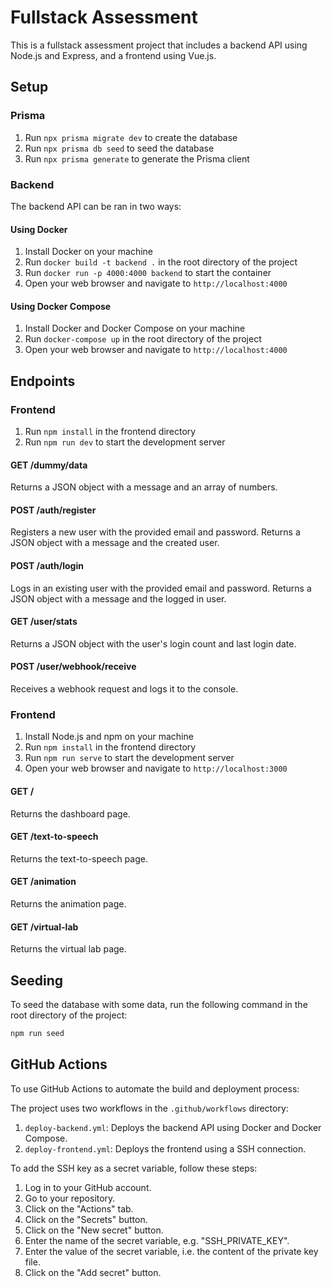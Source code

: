 # Fullstack Assessment

This is a fullstack assessment project that includes a backend API using Node.js and Express, and a frontend using Vue.js.

## Setup

### Prisma

1. Run `npx prisma migrate dev` to create the database
2. Run `npx prisma db seed` to seed the database
3. Run `npx prisma generate` to generate the Prisma client

### Backend

The backend API can be ran in two ways:

#### Using Docker

1. Install Docker on your machine
2. Run `docker build -t backend .` in the root directory of the project
3. Run `docker run -p 4000:4000 backend` to start the container
4. Open your web browser and navigate to `http://localhost:4000`

#### Using Docker Compose

1. Install Docker and Docker Compose on your machine
2. Run `docker-compose up` in the root directory of the project
3. Open your web browser and navigate to `http://localhost:4000`

## Endpoints

### Frontend

1. Run `npm install` in the frontend directory
2. Run `npm run dev` to start the development server

#### GET /dummy/data

Returns a JSON object with a message and an array of numbers.

#### POST /auth/register

Registers a new user with the provided email and password. Returns a JSON object with a message and the created user.

#### POST /auth/login

Logs in an existing user with the provided email and password. Returns a JSON object with a message and the logged in user.

#### GET /user/stats

Returns a JSON object with the user's login count and last login date.

#### POST /user/webhook/receive

Receives a webhook request and logs it to the console.

### Frontend

1. Install Node.js and npm on your machine
2. Run `npm install` in the frontend directory
3. Run `npm run serve` to start the development server
4. Open your web browser and navigate to `http://localhost:3000`

#### GET /

Returns the dashboard page.

#### GET /text-to-speech

Returns the text-to-speech page.

#### GET /animation

Returns the animation page.

#### GET /virtual-lab

Returns the virtual lab page.

## Seeding

To seed the database with some data, run the following command in the root directory of the project:

```bash
npm run seed
```

## GitHub Actions

To use GitHub Actions to automate the build and deployment process:

The project uses two workflows in the `.github/workflows` directory:

1. `deploy-backend.yml`: Deploys the backend API using Docker and Docker Compose.
2. `deploy-frontend.yml`: Deploys the frontend using a SSH connection.

To add the SSH key as a secret variable, follow these steps:

1. Log in to your GitHub account.
2. Go to your repository.
3. Click on the "Actions" tab.
4. Click on the "Secrets" button.
5. Click on the "New secret" button.
6. Enter the name of the secret variable, e.g. "SSH_PRIVATE_KEY".
7. Enter the value of the secret variable, i.e. the content of the private key file.
8. Click on the "Add secret" button.
